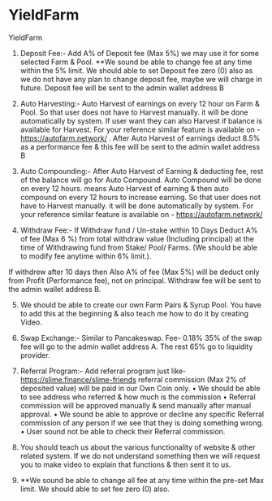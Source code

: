 # YieldFarm
YieldFarm
1.	Deposit Fee:- Add A% of Deposit fee (Max 5%) we may use it for some selected Farm & Pool. **We sound be able to change fee at any time within the 5% limit. We should able to set Deposit fee zero (0) also as we do not have any plan to change deposit fee, maybe we will charge in future.
Deposit fee will be sent to the admin wallet address B

2.	Auto Harvesting:- Auto Harvest of earnings on every 12 hour on Farm & Pool. So that user does not have to Harvest manually. it will be done automatically by system. If user want they can also Harvest if balance is available for Harvest. For your reference similar feature is available on - https://autofarm.network/ . After Auto Harvest of earnings deduct 8.5% as a performance fee & this fee will be sent to the admin wallet address B

3.	Auto Compounding:-  After Auto Harvest of Earning & deducting fee, rest of the balance will go for Auto Compound. Auto Compound will be done on every 12 hours. means Auto Harvest of earning & then auto compound on every 12 hours to increase earning. So that user does not have to Harvest manually. it will be done automatically by system. For your reference similar feature is available on - https://autofarm.network/  
4.	Withdraw Fee:- If Withdraw fund / Un-stake within 10 Days Deduct A% of fee (Max 6 %) from total withdraw value (Including principal) at the time of Withdrawing fund from Stake/ Pool/ Farms. (We should be able to modify fee anytime within 6% limit.).  

If withdrew after 10 days then Also A% of fee (Max 5%) will be deduct only from Profit (Performance fee), not on principal.
Withdraw fee will be sent to the admin wallet address B.

5.	We should be able to create our own Farm Pairs & Syrup Pool. You have to add this at the beginning & also teach me how to do it by creating Video.
6.	Swap Exchange:-  Similar to Pancakeswap.   Fee- 0.18% 
35% of the swap fee will go to the admin wallet address A.
                        The rest 65% go to liquidity provider.

7.	Referral Program:-  Add referral program just like- https://slime.finance/slime-friends  referral commission (Max 2% of deposited value) will be paid in our Own Coin only. 
•	We should be able to see address who referred & how much is the commission 
•	Referral commission will be approved manually & send manually after manual approval. 
•	We sound be able to approve or decline any specific Referral commission of any person if we see that they is doing something wrong. 
•	User sound not be able to check their Referral commission.

8.	You should teach us about the various functionality of website & other related system. If we do not understand something then we will request you to make video to explain that functions & then sent it to us.

9.	**We sound be able to change all fee at any time within the pre-set Max limit. We should able to set fee zero (0) also.

